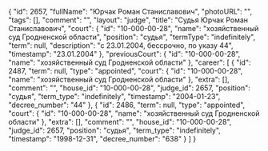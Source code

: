 {
    "id": 2657,
    "fullName": "Юрчак Роман Станиславович",
    "photoURL": "",
    "tags": [],
    "comment": "",
    "layout": "judge",
    "title": "Судья Юрчак Роман Станиславович",
    "court": {
        "id": "10-000-00-28",
        "name": "хозяйственный суд Гродненской области",
        "position": "судья",
        "termType": "indefinitely",
        "term": null,
        "description": "c 23.01.2004, бессрочно, по указу 44",
        "timestamp": "23.01.2004"
    },
    "previousCourt": {
        "id": "10-000-00-28",
        "name": "хозяйственный суд Гродненской области"
    },
    "career": [
        {
            "id": 2487,
            "term": null,
            "type": "appointed",
            "court": {
                "id": "10-000-00-28",
                "name": "хозяйственный суд Гродненской области"
            },
            "extra": [],
            "comment": "",
            "house_id": "10-000-00-28",
            "judge_id": 2657,
            "position": "судья",
            "term_type": "indefinitely",
            "timestamp": "2004-01-23",
            "decree_number": "44"
        },
        {
            "id": 2486,
            "term": null,
            "type": "appointed",
            "court": {
                "id": "10-000-00-28",
                "name": "хозяйственный суд Гродненской области"
            },
            "extra": [],
            "comment": "",
            "house_id": "10-000-00-28",
            "judge_id": 2657,
            "position": "судья",
            "term_type": "indefinitely",
            "timestamp": "1998-12-31",
            "decree_number": "638"
        }
    ]
}